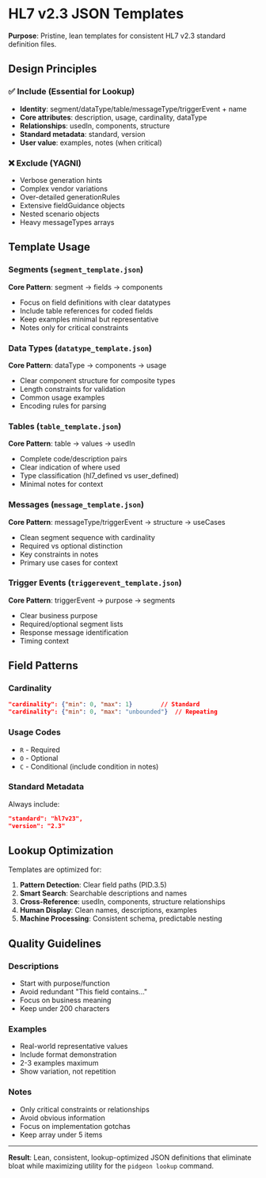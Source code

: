 # HL7 v2.3 JSON Templates

**Purpose**: Pristine, lean templates for consistent HL7 v2.3 standard definition files.

## Design Principles

### ✅ **Include (Essential for Lookup)**
- **Identity**: segment/dataType/table/messageType/triggerEvent + name
- **Core attributes**: description, usage, cardinality, dataType
- **Relationships**: usedIn, components, structure
- **Standard metadata**: standard, version
- **User value**: examples, notes (when critical)

### ❌ **Exclude (YAGNI)**
- Verbose generation hints
- Complex vendor variations
- Over-detailed generationRules
- Extensive fieldGuidance objects
- Nested scenario objects
- Heavy messageTypes arrays

## Template Usage

### **Segments** (`segment_template.json`)
**Core Pattern**: segment → fields → components
- Focus on field definitions with clear datatypes
- Include table references for coded fields
- Keep examples minimal but representative
- Notes only for critical constraints

### **Data Types** (`datatype_template.json`)
**Core Pattern**: dataType → components → usage
- Clear component structure for composite types
- Length constraints for validation
- Common usage examples
- Encoding rules for parsing

### **Tables** (`table_template.json`)
**Core Pattern**: table → values → usedIn
- Complete code/description pairs
- Clear indication of where used
- Type classification (hl7_defined vs user_defined)
- Minimal notes for context

### **Messages** (`message_template.json`)
**Core Pattern**: messageType/triggerEvent → structure → useCases
- Clean segment sequence with cardinality
- Required vs optional distinction
- Key constraints in notes
- Primary use cases for context

### **Trigger Events** (`triggerevent_template.json`)
**Core Pattern**: triggerEvent → purpose → segments
- Clear business purpose
- Required/optional segment lists
- Response message identification
- Timing context

## Field Patterns

### **Cardinality**
```json
"cardinality": {"min": 0, "max": 1}        // Standard
"cardinality": {"min": 0, "max": "unbounded"}  // Repeating
```

### **Usage Codes**
- `R` - Required
- `O` - Optional
- `C` - Conditional (include condition in notes)

### **Standard Metadata**
Always include:
```json
"standard": "hl7v23",
"version": "2.3"
```

## Lookup Optimization

Templates are optimized for:
1. **Pattern Detection**: Clear field paths (PID.3.5)
2. **Smart Search**: Searchable descriptions and names
3. **Cross-Reference**: usedIn, components, structure relationships
4. **Human Display**: Clean names, descriptions, examples
5. **Machine Processing**: Consistent schema, predictable nesting

## Quality Guidelines

### **Descriptions**
- Start with purpose/function
- Avoid redundant "This field contains..."
- Focus on business meaning
- Keep under 200 characters

### **Examples**
- Real-world representative values
- Include format demonstration
- 2-3 examples maximum
- Show variation, not repetition

### **Notes**
- Only critical constraints or relationships
- Avoid obvious information
- Focus on implementation gotchas
- Keep array under 5 items

---

**Result**: Lean, consistent, lookup-optimized JSON definitions that eliminate bloat while maximizing utility for the `pidgeon lookup` command.